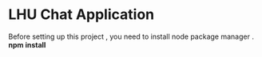 # LHU Chat Application
Before setting up this project , you need to install node package manager . </br>
**npm install** 

